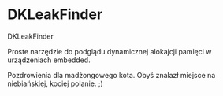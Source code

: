 DKLeakFinder
============

DKLeakFinder

Proste narzędzie do podglądu dynamicznej alokajcji pamięci w urządzeniach embedded.

Pozdrowienia dla madżongowego kota.
Obyś znalazł miejsce na niebiańskiej, kociej polanie.
;)